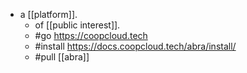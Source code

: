 - a [[platform]].
  - of [[public interest]].
  - #go https://coopcloud.tech
  - #install https://docs.coopcloud.tech/abra/install/
  - #pull [[abra]]
